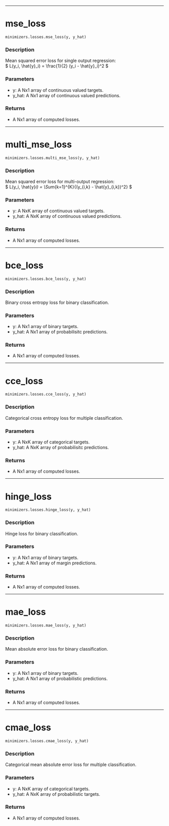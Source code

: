 ___
# mse_loss
```
minimizers.losses.mse_loss(y, y_hat)
```
### Description
Mean squared error loss for single output regression: <br>
$ L(y_i, \hat{y}_i) = \frac{1}{2} (y_i - \hat{y}_i)^2 $
### Parameters
 - y: A Nx1 array of continuous valued targets.
 - y_hat: A Nx1 array of continuous valued predictions.
 ### Returns
 - A Nx1 array of computed losses.

___
# multi_mse_loss
```
minimizers.losses.multi_mse_loss(y, y_hat)
```
### Description
Mean squared error loss for multi-output regression: <br>
$ L(y_i, \hat{y}_i) = \Sum_{k=1}^{K}{(y_{i,k} - \hat{y}_{i,k})^2} $
### Parameters
 - y: A NxK array of continuous valued targets.
 - y_hat: A NxK array of continuous valued predictions.
 ### Returns
 - A Nx1 array of computed losses.

___
# bce_loss
```
minimizers.losses.bce_loss(y, y_hat)
```
### Description
Binary cross entropy loss for binary classification.
### Parameters
 - y: A Nx1 array of binary targets.
 - y_hat: A Nx1 array of probabilisitc predictions.
 ### Returns
 - A Nx1 array of computed losses.

___
# cce_loss
```
minimizers.losses.cce_loss(y, y_hat)
```
### Description
Categorical cross entropy loss for multiple classification.
### Parameters
 - y: A NxK array of categorical targets.
 - y_hat: A NxK array of probabilisitc predictions.
 ### Returns
 - A Nx1 array of computed losses.

___
# hinge_loss
```
minimizers.losses.hinge_loss(y, y_hat)
```
### Description
Hinge loss for binary classification.
### Parameters
 - y: A Nx1 array of binary targets.
 - y_hat: A Nx1 array of margin predictions.
 ### Returns
 - A Nx1 array of computed losses.

___
# mae_loss
```
minimizers.losses.mae_loss(y, y_hat)
```
### Description
Mean absolute error loss for binary classification.
### Parameters
 - y: A Nx1 array of binary targets.
 - y_hat: A Nx1 array of probabilistic predictions.
 ### Returns
 - A Nx1 array of computed losses.

___
# cmae_loss
```
minimizers.losses.cmae_loss(y, y_hat)
```
### Description
Categorical mean absolute error loss for multiple classification.
### Parameters
 - y: A NxK array of categorical targets.
 - y_hat: A NxK array of probabilistic targets.
 ### Returns
 - A Nx1 array of computed losses.

